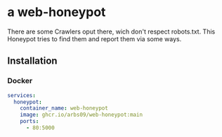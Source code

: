# a web-honeypot

There are some Crawlers oput there, wich don't respect robots.txt.
This Honeypot tries to find them and report them via some ways.

## Installation

### Docker

```yml
services:
  honeypot:
    container_name: web-honeypot
    image: ghcr.io/arbs09/web-honeypot:main
    ports:
      - 80:5000
```
